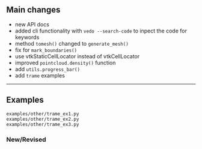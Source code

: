 ## Main changes

- new API docs
- added cli functionality with `vedo --search-code` to inpect the code for keywords
- method `tomesh()` changed to `generate_mesh()`
- fix for `mark_boundaries()`
- use vtkStaticCellLocator instead of vtkCellLocator
- improved `pointcloud.density()` function
- add `utils.progress_bar()`
- add `trame` examples

-------------------------
## Examples
```
examples/other/trame_ex1.py
examples/other/trame_ex2.py
examples/other/trame_ex3.py
```

### New/Revised


